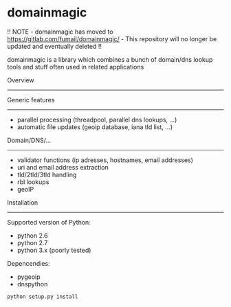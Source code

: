 domainmagic
===========

!! NOTE - domainmagic has moved to https://gitlab.com/fumail/domainmagic/ - This repository will no longer be updated and eventually deleted !!

domainmagic is a library which combines a bunch of domain/dns lookup tools and stuff often used in related applications

Overview
________

Generic features
________________

- parallel processing (threadpool, parallel dns lookups, ...)
- automatic file updates (geoip database, iana tld list, ...)


Domain/DNS/...
______________

- validator functions (ip adresses, hostnames, email addresses)
- uri and email address extraction
- tld/2tld/3tld handling
- rbl lookups
- geoIP 


Installation
____________

Supported version of Python:
- python 2.6
- python 2.7
- python 3.x (poorly tested)

Depencendies:
- pygeoip
- dnspython

```
python setup.py install
```


